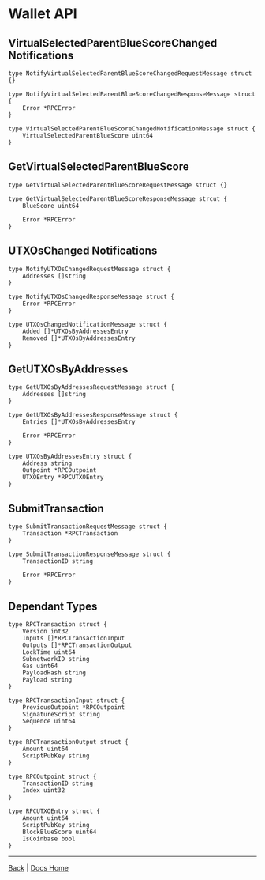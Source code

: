 Wallet API
==========

VirtualSelectedParentBlueScoreChanged Notifications
------------------------
```
type NotifyVirtualSelectedParentBlueScoreChangedRequestMessage struct {}

type NotifyVirtualSelectedParentBlueScoreChangedResponseMessage struct {
	Error *RPCError
}

type VirtualSelectedParentBlueScoreChangedNotificationMessage struct {
	VirtualSelectedParentBlueScore uint64
}
```
GetVirtualSelectedParentBlueScore
--------------------------
```
type GetVirtualSelectedParentBlueScoreRequestMessage struct {}

type GetVirtualSelectedParentBlueScoreResponseMessage strcut {
    BlueScore uint64

	Error *RPCError
}
```
UTXOsChanged Notifications
--------------------------
```
type NotifyUTXOsChangedRequestMessage struct {
	Addresses []string
}

type NotifyUTXOsChangedResponseMessage struct {
	Error *RPCError
}

type UTXOsChangedNotificationMessage struct {
	Added []*UTXOsByAddressesEntry
	Removed []*UTXOsByAddressesEntry
}
```
GetUTXOsByAddresses
-------------------
```
type GetUTXOsByAddressesRequestMessage struct {
	Addresses []string
}

type GetUTXOsByAddressesResponseMessage struct {
	Entries []*UTXOsByAddressesEntry

	Error *RPCError
}

type UTXOsByAddressesEntry struct {
	Address string
	Outpoint *RPCOutpoint
	UTXOEntry *RPCUTXOEntry
}
```
SubmitTransaction
-----------------
```
type SubmitTransactionRequestMessage struct {
	Transaction *RPCTransaction
}

type SubmitTransactionResponseMessage struct {
    TransactionID string
    
    Error *RPCError
}
```
Dependant Types
---------------
```
type RPCTransaction struct {
	Version int32
	Inputs []*RPCTransactionInput
	Outputs []*RPCTransactionOutput
	LockTime uint64
	SubnetworkID string
	Gas uint64
	PayloadHash string
	Payload string
}

type RPCTransactionInput struct {
	PreviousOutpoint *RPCOutpoint
	SignatureScript string
	Sequence uint64
}

type RPCTransactionOutput struct {
	Amount uint64
	ScriptPubKey string
}

type RPCOutpoint struct {
	TransactionID string
	Index uint32
}

type RPCUTXOEntry struct {
	Amount uint64
	ScriptPubKey string
	BlockBlueScore uint64
	IsCoinbase bool
}
```

---

[Back](../../Reference/README.md) | [Docs Home](../../../main/README.md)